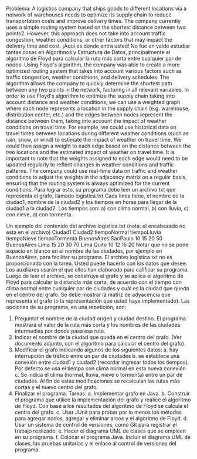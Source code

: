 Problema:
A logistics company that ships goods to different locations via a network of warehouses needs to optimize its supply chain to reduce transportation costs and improve delivery times. The company currently uses a simple routing system based on the shortest distance between two points2. However, this approach does not take into account traffic congestion, weather
conditions, or other factors that may impact the delivery time and cost.
¡Aquí es donde entra usted! No fue en valde estudiar tantas cosas en Algoritmos y Estructura de Datos, principalmente el
algoritmo de Floyd para calcular la ruta más corta entre cualquier par de nodos. Using Floyd's algorithm, the company was able
to create a more optimized routing system that takes into account various factors such as traffic congestion, weather
conditions, and delivery schedules. The algorithm allows the company to quickly determine the shortest path between any two
points in the network, factoring in all relevant variables.
In order to use Floyd's algorithm to optimize the supply chain taking into account distance and weather conditions, we can use
a weighted graph where each node represents a location in the supply chain (e.g. warehouse, distribution center, etc.) and the
edges between nodes represent the distance between them, taking into account the impact of weather conditions on travel
time.
For example, we could use historical data on travel times between locations during different weather conditions (such as rain,
snow, or wind) to estimate the impact of weather on travel time. We could then assign a weight to each edge based on the
distance between the two locations and the estimated impact of weather on travel time.
It is important to note that the weights assigned to each edge would need to be updated regularly to reflect changes in weather
conditions and traffic patterns. The company could use real-time data on traffic and weather conditions to adjust the weights in
the adjacency matrix on a regular basis, ensuring that the routing system is always optimized for the current conditions.
Para lograr esto, su programa debe leer un archivo txt que representa el grafo, llamado logistica.txt Cada línea tiene, el
nombre de la ciudad1, nombre de la ciudad2 y los tiempos en horas para llegar de la ciudad1 a la ciudad2. Los tiempos son: a)
con clima normal, b) con lluvia, c) con nieve, d) con tormenta.

Un ejemplo del contenido del archivo logistica.txt (nota: el encabezado no esta en el archivo)
Ciudad1 Ciudad2 tiempoNormal tiempoLluvia tiempoNieve tiempoTormenta
BuenosAires SaoPaulo 10 15 20 50
BuenosAires Lima 15 20 30 70
Lima Quito 10 12 15 20
Notar que no se pone espacio en blanco en el nombre de las ciudades, por ejemplo en BuenosAires, para facilitar su
programa.
El archivo logistica.txt no es proporcionado con la tarea. Usted puede hacerlo con los datos que desee. Los auxiliares usarán
el que ellos han elaborado para calificar su programa.
Luego de leer el archivo, se construye el grafo y se aplica el algoritmo de Floyd para calcular la distancia más corta, de
acuerdo con el tiempo con clima normal entre cualquier par de ciudades y cuál es la ciudad que queda en el centro del grafo.
Se debe mostrar la matriz de adyacencia que representa el grafo (o la representación que usted haya implementado).
Las opciones de su programa, en una repetición, son:
1. Preguntar el nombre de la ciudad origen y ciudad destino. El programa mostrará el valor de la ruta más corta y los
nombres de las ciudades intermedias por donde pasa esa ruta.
2. Indicar el nombre de la ciudad que queda en el centro del grafo. (Ver documento adjunto, con el algoritmo para calcular el
centro del grafo).
3. Modificar el grafo indicando algunos de los siguientes datos:
a. hay interrupción de tráfico entre un par de ciudades
b. se establece una conexión entre ciudad1 y ciudad2 (recordar ingresar todos los tiempos). Por defecto se usa el
tiempo con clima normal en esta nueva conexión
c. Se indica el clima (normal, lluvia, nieve o tormenta) entre un par de ciudades.
Al fin de estas modificaciones se recalculan las rutas más cortas y el nuevo centro del grafo.
4. Finalizar el programa.
Tareas:
a. Implementar grafo en Java.
b. Construir el programa que utilice la implementación del grafo y realice el algoritmo de Floyd. Con base a los resultados
del algoritmo de Floyd se calcula el centro del grafo.
c. Usar JUnit para probar por lo menos los métodos para agregar nodos, agregar y eliminar arcos y el algoritmo de Floyd.
d. Usar un sistema de control de versiones, como Git para registrar el trabajo realizado.
e. Hacer el diagrama UML de clases que se emplean en su programa.
f. Colocar el programa Java. Incluir el diagrama UML de clases, las pruebas unitarias y el enlace al control de versiones del
programa.


